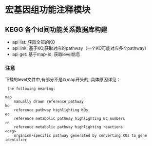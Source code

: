 # 宏基因组功能注释模块

## KEGG 各个id间功能关系数据库构建 

- api list: 获取全部的KO
- api link: 基于KO,获取对应的pathway（一个KO可能对应多个pathway）
- api get: 基于map-id, 获取level信息

### 注意
下载的level文件中,有部分不是以map开头的, 具体原因详见：

```
 the following meaning:

map
    manually drawn reference pathway
ko
    reference pathway highlighting KOs
ec
    reference metabolic pathway highlighting EC numbers
rn
    reference metabolic pathway highlighting reactions
<org>
    organism-specific pathway generated by converting KOs to gene identifier

```